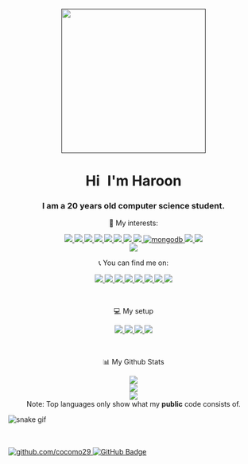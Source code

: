 <p align="center" > 
    <a href="" target="_blank"> <img height="290px"src="https://cdn.discordapp.com/attachments/818827898345095168/914910312271073311/unknown.png"/> </a>
<p/>



<h1 align="center">Hi <img src="https://raw.githubusercontent.com/MartinHeinz/MartinHeinz/master/wave.gif" width=2px"> I'm Haroon</h1>
<h3 align="center">I am a 20 years old computer science student.</h3>



<p align="center"> 🚀 My interests:</p>

<p align="center"> 
    <a href="" target="_blank"> <img src="https://img.shields.io/badge/Python-FFD43B?style=for-the-badge&logo=python&logoColor=darkgreen"/> </a>
    <a href="" target="_blank"> <img  src="https://img.shields.io/badge/Django-092E20?style=for-the-badge&logo=django&logoColor=green"/> </a>  
    <a href="" target="_blank"> <img src="https://img.shields.io/badge/MongoDB-4EA94B?style=for-the-badge&logo=mongodb&logoColor=white"/> </a> 
    <a href="" target="_blank"> <img src="https://img.shields.io/badge/Dart-0175C2?style=for-the-badge&logo=dart&logoColor=white"/> </a> 
    <a href="" target="_blank"> <img src="https://img.shields.io/badge/HTML5-E34F26?style=for-the-badge&logo=html5&logoColor=white"/> </a> 
    <a href="" target="_blank"> <img src="https://img.shields.io/badge/CSS3-1572B6?style=for-the-badge&logo=css3&logoColor=white"/> </a> 
    <a href="" target="_blank"> <img src="https://img.shields.io/badge/JavaScript-323330?style=for-the-badge&logo=javascript&logoColor=F7DF1E"/> </a> 
    <a href="" target="_blank"> <img src="https://img.shields.io/badge/React-20232A?style=for-the-badge&logo=react&logoColor=61DAFB"/> </a> 
    <a href="" target="_blank"> <img src="https://img.shields.io/badge/Unity-100000?style=for-the-badge&logo=unity&logoColor=white" alt="mongodb"  /> </a>  
    <a href="" target="_blank"> <img src="https://img.shields.io/badge/C%23-239120?style=for-the-badge&logo=c-sharp&logoColor=white"/> </a>
    <a href="" target="_blank"> <img src="https://img.shields.io/badge/.NET-512BD4?style=for-the-badge&logo=dotnet&logoColor=white"/> </a> 
    </br>
        <a href="" target="_blank"> <img src="https://img.shields.io/badge/Kali_Linux-557C94?style=for-the-badge&logo=kali-linux&logoColor=white"/> </a>
   
   
    

<br/>

<p align="center">   📞 You can find me on:</p>
<p align="center"> 
    <a href="https://discordapp.com/users/558261366776004648/" target="_blank"> <img src="https://img.shields.io/badge/Discord-7289DA?style=for-the-badge&logo=discord&logoColor=white"/> </a>
    <a href="https://www.facebook.com/haroon.abbasi.5055" target="_blank"> <img src="	https://img.shields.io/badge/Facebook-1877F2?style=for-the-badge&logo=facebook&logoColor=white"/> </a>
    <a href="https://www.instagram.com/hahaha._.haroon/" target="_blank"> <img src="https://img.shields.io/badge/Instagram-E4405F?style=for-the-badge&logo=instagram&logoColor=white"/> </a> 
    <a href="https://www.reddit.com/user/cocomo29/" target="_blank"> <img src="https://img.shields.io/badge/Reddit-FF4500?style=for-the-badge&logo=reddit&logoColor=white"/> </a> 
    <a href="https://codeforces.com/profile/cocomo29" target="_blank"> <img src="	https://img.shields.io/badge/Codeforces-445f9d?style=for-the-badge&logo=Codeforces&logoColor=white"/> </a> 
    <a href="https://open.spotify.com/user/l6r14501yuiuymdirya4rj8ec" target="_blank"> <img src="https://img.shields.io/badge/Spotify-1ED760?&style=for-the-badge&logo=spotify&logoColor=white"/> </a> 
    <a href="https://steamcommunity.com/id/cocomo29/" target="_blank"> <img src="https://img.shields.io/badge/Steam-000000?style=for-the-badge&logo=steam&logoColor=white"/> </a> 
    <a href="https://www.linkedin.com/in/haroon-abbasi-uitu/" target="_blank"> <img src="https://img.shields.io/badge/LinkedIn-0077B5?style=for-the-badge&logo=linkedin&logoColor=white"/> </a> 
    
</p>


<!-- rafay == smol -->



<br/>

<p align="center">  💻 My setup</p>
<p align="center"> 
    <a href="" target="_blank"> <img src="https://img.shields.io/badge/Windows-0078D6?style=for-the-badge&logo=windows&logoColor=white"/> </a>
    <a href="" target="_blank"> <img src="https://img.shields.io/badge/Intel-Core_i5_8th-0071C5?style=for-the-badge&logo=intel&logoColor=white"/> </a>
    <a href="" target="_blank"> <img src="https://img.shields.io/badge/AMD-Radeon_RX_570-ED1C24?style=for-the-badge&logo=amd&logoColor=white"/> </a> 
    <a href="" target="_blank"> <img src="https://camo.githubusercontent.com/55d09c07d331f85c42d9a292ec961b29899afd55151702f6d2d1a4dd30a8b107/68747470733a2f2f696d672e736869656c64732e696f2f62616467652f52414d2d3847422d2532333030373143352e7376673f267374796c653d666f722d7468652d6261646765266c6f676f436f6c6f723d7768697465"/> </a> 
    
</p>

<br/>
<p align="center"> 📊 My Github Stats</p>
<p align="center"> 
    <img src="https://github-readme-stats.vercel.app/api?username=cocomo29&theme=midnight-purple"> </br>
    <img src="https://github-readme-streak-stats.herokuapp.com/?user=cocomo29&theme=midnight-purple"> </br>
  <img src="https://github-readme-stats.vercel.app/api/top-langs/?username=cocomo29&theme=midnight-purple"> </br>
  Note:</b> Top languages only show what my <b>public</b> code consists of. 
  </p>

![snake gif](https://github.com/cocomo29/cocomo29/blob/output/github-contribution-grid-snake.svg)

<br/><br/>
<a href=https://github.com/cocomo29><img src="https://img.shields.io/badge/-Follow%20me-purple" alt="github.com/cocomo29">
<a href="https://github.com/cocomo29?tab=followers"><img src="https://img.shields.io/github/followers/cocomo29?label=Followers&style=social" alt="GitHub Badge"></a>
